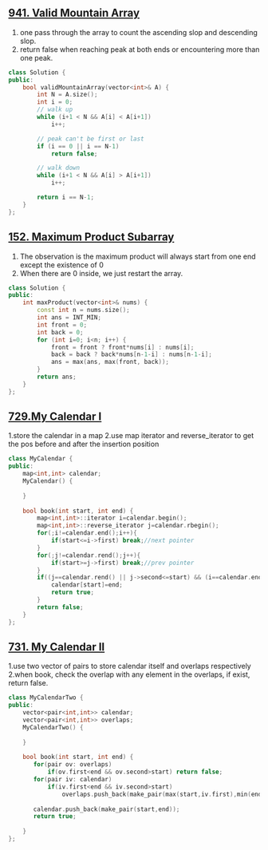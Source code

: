 ## [941. Valid Mountain Array](https://leetcode.com/problems/valid-mountain-array/)
1. one pass through the array to count the ascending slop and descending slop.
2. return false when reaching peak at both ends or encountering more than one peak. 

```c++
class Solution {
public:
    bool validMountainArray(vector<int>& A) {
        int N = A.size();
        int i = 0;
        // walk up
        while (i+1 < N && A[i] < A[i+1])
            i++;

        // peak can't be first or last
        if (i == 0 || i == N-1)
            return false;

        // walk down
        while (i+1 < N && A[i] > A[i+1])
            i++;

        return i == N-1;
    }
};
```

## [152. Maximum Product Subarray](https://leetcode.com/problems/maximum-product-subarray/)
1. The observation is the maximum product will always start from one end except the existence of 0
2. When there are 0 inside, we just restart the array.

```c++
class Solution {
public:
    int maxProduct(vector<int>& nums) {
        const int n = nums.size();
        int ans = INT_MIN;
        int front = 0;
        int back = 0;
        for (int i=0; i<n; i++) {
            front = front ? front*nums[i] : nums[i];
            back = back ? back*nums[n-1-i] : nums[n-1-i];
            ans = max(ans, max(front, back));
        }
        return ans;
    }
};
```

## [729.My Calendar I](https://leetcode.com/problems/my-calendar-i/solution/)
1.store the calendar in a map
2.use map iterator and reverse_iterator to get the pos before and after the insertion position


```c++
class MyCalendar {
public:
    map<int,int> calendar;
    MyCalendar() {
        
    }
    
    bool book(int start, int end) {
        map<int,int>::iterator i=calendar.begin();
        map<int,int>::reverse_iterator j=calendar.rbegin();
        for(;i!=calendar.end();i++){
            if(start<=i->first) break;//next pointer
        }
        for(;j!=calendar.rend();j++){
            if(start>=j->first) break;//prev pointer
        }
        if((j==calendar.rend() || j->second<=start) && (i==calendar.end() || end<=i->first)){
            calendar[start]=end;
            return true;
        }
        return false;
    }
};
```

## [731. My Calendar II](https://leetcode.com/problems/my-calendar-ii/)
1.use two vector of pairs to store calendar itself and overlaps respectively
2.when book, check the overlap with any element in the overlaps, if exist, return false.

```c++
class MyCalendarTwo {
public:
    vector<pair<int,int>> calendar;
    vector<pair<int,int>> overlaps;
    MyCalendarTwo() {
        
    }
    
    bool book(int start, int end) {
       for(pair ov: overlaps)
           if(ov.first<end && ov.second>start) return false;
       for(pair iv: calendar)
           if(iv.first<end && iv.second>start) 
               overlaps.push_back(make_pair(max(start,iv.first),min(end,iv.second)));
       
       calendar.push_back(make_pair(start,end));
       return true;
        
    }
};
```
